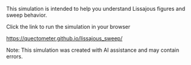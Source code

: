This simulation is intended to help you understand Lissajous figures and sweep behavior.

Click the link to run the simulation in your browser

https://quectometer.github.io/lissajous_sweep/

Note: This simulation was created with AI assistance and may contain errors.
